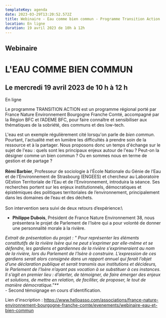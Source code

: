 ```yaml
---
templateKey: agenda
date: 2023-03-29T13:20:52.572Z
title: Webinaire - Eau comme bien commun - Programme Transition Action - 19 avril 2023
location: En ligne
duration: 19 avril 2023 de 10h à 12h
---
```

<!--StartFragment-->

## Webinaire 

# **L'EAU COMME BIEN COMMUN**

<!--EndFragment-->

<!--StartFragment-->

## Le mercredi 19 avril 2023 de 10 h à 12 h 

En ligne

<!--EndFragment-->

<!--StartFragment-->

Le programme TRANSITION ACTION est un programme régional porté par France Nature Environnement Bourgogne Franche Comté, accompagné par la Région BFC et l’ADEME BFC, pour faire connaître et sensibiliser aux thématiques de la sobriété, des communs et des low-tech.

<!--EndFragment-->

<!--StartFragment-->

L'eau est un exemple régulièrement cité lorsqu'on parle de *bien commun*. Pourtant, l'actualité met en lumière les difficultés à prendre soin de la ressource et à la partager. Nous proposons donc un temps d'échange sur le sujet de l'eau : quels sont les principaux enjeux autour de l'eau ? Peut-on la désigner comme un bien commun ? Ou en sommes nous en terme de gestion et de partage ?\
\
**Rémi Barbier**, Professeur de sociologie à l’École Nationale du Génie de l’Eau et de l’Environnement de Strasbourg (ENGEES) et chercheur au Laboratoire GEstion Territoriale de l’Eau et de l’Environnement, introduira la séance. Ses recherches portent sur les enjeux institutionnels, démocratiques et épistémiques des politiques territoriales de l’environnement, principalement dans les domaines de l’eau et des déchets.\
\
Son intervention sera suivi de deux retours d’expérience:\
- **Philippe Dubois**, Président de France Nature Environnement 38, nous présentera le projet de Parlement de l'Isère qui a pour volonté de donner une personnalité morale à la rivière.

*Extrait de présentation du projet : " Pour représenter les éléments constitutifs de la rivière Isère qui ne peut s’exprimer par elle-même et se défendre, les gardiens et gardiennes de la rivière s’exprimeraient au nom de la rivière, lors du Parlement de l’Isère à construire. L’expression de ces gardiens serait alors consignée dans un rapport annuel qui ferait l’objet d’une déclaration publique et serait transmis aux institutions et décideurs, le Parlement de l’Isère n’ayant pas vocation à se substituer à ces instances. Il s’agit en premier lieu : d’alerter, de témoigner, de faire émerger des enjeux et solutions, de mettre en relation, de faciliter, de proposer, le tout de manière démocratique."**\
-* Second témoignage en cours d'identification.

<!--EndFragment-->

Lien d'inscription : <https://www.helloasso.com/associations/france-nature-environnement-bourgogne-franche-comte/evenements/webinaire-eau-et-bien-commun>